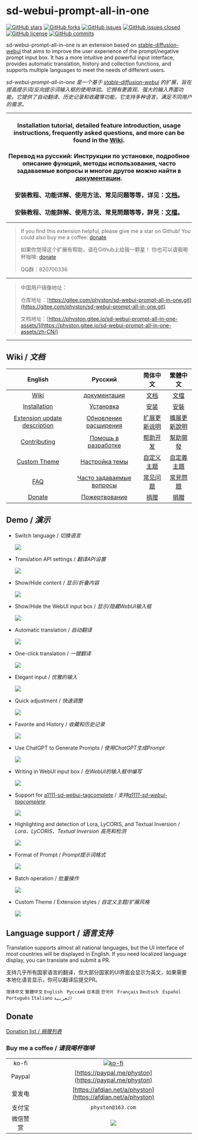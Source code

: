 # sd-webui-prompt-all-in-one

[![GitHub stars](https://img.shields.io/github/stars/Physton/sd-webui-prompt-all-in-one?style=flat-square)](https://github.com/Physton/sd-webui-prompt-all-in-one/stargazers)
[![GitHub forks](https://img.shields.io/github/forks/Physton/sd-webui-prompt-all-in-one?style=flat-square)](https://github.com/Physton/sd-webui-prompt-all-in-one/network/members)
[![GitHub issues](https://img.shields.io/github/issues/Physton/sd-webui-prompt-all-in-one?style=flat-square)](https://github.com/Physton/sd-webui-prompt-all-in-one/issues)
[![GitHub issues closed](https://img.shields.io/github/issues-closed/Physton/sd-webui-prompt-all-in-one?style=flat-square)](https://github.com/Physton/sd-webui-prompt-all-in-one/issues?q=is%3Aissue+is%3Aclosed)
[![GitHub license](https://img.shields.io/github/license/Physton/sd-webui-prompt-all-in-one?style=flat-square)](https://github.com/Physton/sd-webui-prompt-all-in-one/blob/master/LICENSE.md)
[![GitHub commits](https://img.shields.io/github/last-commit/Physton/sd-webui-prompt-all-in-one?style=flat-square)](https://github.com/Physton/sd-webui-prompt-all-in-one/commits/main)

sd-webui-prompt-all-in-one is an extension based on [stable-diffusion-webui](https://github.com/AUTOMATIC1111/stable-diffusion-webui) that aims to improve the user experience of the prompt/negative prompt input box. It has a more intuitive and powerful input interface, provides automatic translation, history and collection functions, and supports multiple languages to meet the needs of different users.

*sd-webui-prompt-all-in-one 是一个基于 [stable-diffusion-webui](https://github.com/AUTOMATIC1111/stable-diffusion-webui) 的扩展，旨在提高提示词/反向提示词输入框的使用体验。它拥有更直观、强大的输入界面功能，它提供了自动翻译、历史记录和收藏等功能，它支持多种语言，满足不同用户的需求。*

---

<div align="center">

### Installation tutorial, detailed feature introduction, usage instructions, frequently asked questions, and more can be found in the [Wiki](https://physton.github.io/sd-webui-prompt-all-in-one-assets/).

### Перевод на русский: Инструкции по установке, подробное описание функций, методы использования, часто задаваемые вопросы и многое другое можно найти в [документации](https://physton.github.io/sd-webui-prompt-all-in-one-assets/ru/).

### 安装教程、功能详解、使用方法、常见问题等等，详见：[文档](https://physton.gitee.io/sd-webui-prompt-all-in-one-assets/zh-CN/)。

### 安裝教程、功能詳解、使用方法、常見問題等等，詳見：[文檔](https://physton.github.io/sd-webui-prompt-all-in-one-assets/zh-TW/)。

</div>

----

> If you find this extension helpful, please give me a star on Github!
> You could also buy me a coffee: [donate](#donate)
>
> 如果你觉得这个扩展有帮助，请在Github上给我一颗星！
> 你也可以请我喝杯咖啡: [donate](#donate)
>
> QQ群：820700336

----

> 中国用户镜像地址：
>
> 仓库地址：[https://gitee.com/physton/sd-webui-prompt-all-in-one.git](https://gitee.com/physton/sd-webui-prompt-all-in-one.git)
>
> 文档地址：[https://physton.gitee.io/sd-webui-prompt-all-in-one-assets/](https://physton.gitee.io/sd-webui-prompt-all-in-one-assets/zh-CN/)

----

## Wiki / *文档*

| English | Русский | 简体中文 | 繁體中文 |
| :-----: | :-----: | :-----: | :-----: |
| [Wiki](https://physton.github.io/sd-webui-prompt-all-in-one-assets/) | [документация](https://physton.github.io/sd-webui-prompt-all-in-one-assets/ru/) | [文档](https://physton.gitee.io/sd-webui-prompt-all-in-one-assets/zh-CN/) | [文檔](https://physton.github.io/sd-webui-prompt-all-in-one-assets/zh-TW/)
| [Installation](https://physton.github.io/sd-webui-prompt-all-in-one-assets/Installation.html) | [Установка](https://physton.github.io/sd-webui-prompt-all-in-one-assets/ru/Installation.html) | [安装](https://physton.gitee.io/sd-webui-prompt-all-in-one-assets/zh-CN/Installation.html) | [安裝](https://physton.github.io/sd-webui-prompt-all-in-one-assets/zh-TW/Installation.html)
| [Extension update description](https://physton.github.io/sd-webui-prompt-all-in-one-assets/ExtensionUpdateDescription.html) | [Обновление расширения](https://physton.github.io/sd-webui-prompt-all-in-one-assets/ru/ExtensionUpdateDescription.html) | [扩展更新说明](https://physton.gitee.io/sd-webui-prompt-all-in-one-assets/zh-CN/ExtensionUpdateDescription.html) | [擴展更新說明](https://physton.github.io/sd-webui-prompt-all-in-one-assets/zh-TW/ExtensionUpdateDescription.html) |
| [Contributing](https://physton.github.io/sd-webui-prompt-all-in-one-assets/Contributing.html) | [Помощь в разработке](https://physton.github.io/sd-webui-prompt-all-in-one-assets/ru/Contributing.html) | [帮助开发](https://physton.gitee.io/sd-webui-prompt-all-in-one-assets/zh-CN/Contributing.html) | [幫助開發](https://physton.github.io/sd-webui-prompt-all-in-one-assets/zh-TW/Contributing.html) |
| [Custom Theme](https://physton.github.io/sd-webui-prompt-all-in-one-assets/Contributing.html#custom-theme) | [Настройка темы](https://physton.github.io/sd-webui-prompt-all-in-one-assets/ru/Contributing.html#настроика-темы) | [自定义主题](https://physton.gitee.io/sd-webui-prompt-all-in-one-assets/zh-CN/Contributing.html#自定义主题) | [自定義主題](https://physton.github.io/sd-webui-prompt-all-in-one-assets/zh-TW/Contributing.html#自定義主題) |
| [FAQ](https://physton.github.io/sd-webui-prompt-all-in-one-assets/FAQ.html) | [Часто задаваемые вопросы](https://physton.github.io/sd-webui-prompt-all-in-one-assets/ru/FAQ.html) | [常见问题](https://physton.gitee.io/sd-webui-prompt-all-in-one-assets/zh-CN/FAQ.html) | [常見問題](https://physton.github.io/sd-webui-prompt-all-in-one-assets/zh-TW/FAQ.html) |
| [Donate](#donate) | [Пожертвование](#donate) | [捐赠](#donate) | [捐贈](#donate) |

## Demo / *演示*

- Switch language / *切换语言*

  ![](https://s1.imagehub.cc/images/2023/06/06/demo.switch_language.gif)


- Translation API settings / *翻译API设置*

  ![](https://s1.imagehub.cc/images/2023/06/06/demo.translate_setting.gif)

- Show/Hide content / *显示/折叠内容*

  ![](https://s1.imagehub.cc/images/2023/06/06/demo.fold.gif)

- Show/Hide the WebUI input box / *显示/隐藏WebUI输入框*

  ![](https://s1.imagehub.cc/images/2023/06/06/demo.show_input.gif)

- Automatic translation / *自动翻译*

  ![](https://s1.imagehub.cc/images/2023/06/06/demo.auto_translate.gif)

- One-click translation / *一键翻译*

  ![](https://s1.imagehub.cc/images/2023/06/06/demo.translate.gif)

- Elegant input / *优雅的输入*

  ![](https://s1.imagehub.cc/images/2023/06/06/demo.elegant_input.gif)

- Quick adjustment / *快速调整*

  ![](https://s1.imagehub.cc/images/2023/06/06/demo.quick_adjust.gif)

- Favorite and History / *收藏和历史记录*

  ![](https://s1.imagehub.cc/images/2023/06/06/demo.history_favorite.gif)

- Use ChatGPT to Generate Prompts / *使用ChatGPT生成Prompt*

  ![](https://s1.imagehub.cc/images/2023/06/06/demo.chatgpt.gif)

- Writing in WebUI input box / *在WebUI的输入框中编写*

  ![](https://s1.imagehub.cc/images/2023/06/06/demo.writing_webui.gif)

- Support for [a1111-sd-webui-tagcomplete](https://github.com/DominikDoom/a1111-sd-webui-tagcomplete) / *支持[a1111-sd-webui-tagcomplete](https://github.com/DominikDoom/a1111-sd-webui-tagcomplete)*

  ![](https://s1.imagehub.cc/images/2023/06/06/demo.tagcomplete.gif)

- Highlighting and detection of Lora, LyCORIS, and Textual Inversion / *Lora、LyCORIS、Textual Inversion 高亮和检测*

  ![](https://s1.imagehub.cc/images/2023/06/06/demo.keyword_detection.gif)

- Format of Prompt / *Prompt提示词格式*

  ![](https://s1.imagehub.cc/images/2023/06/06/demo.prompt_format.gif)

- Batch operation / *批量操作*

  ![](https://s1.imagehub.cc/images/2023/06/06/demo.batch_operation.gif)

- Custom Theme / Extension styles / *自定义主题/扩展风格*

  ![](https://s1.imagehub.cc/images/2023/06/06/demo.custom_theme.gif)

## Language support / *语言支持*

Translation supports almost all national languages, but the UI interface of most countries will be displayed in English. If you need localized language display, you can translate and submit a PR.

支持几乎所有国家语言的翻译，但大部分国家的UI界面会显示为英文，如果需要本地化语言显示，你可以翻译后提交PR。

`简体中文` `繁體中文` `English` ` Русский` `日本語` `한국어` ` Français` `Deutsch` ` Español` `Português` `Italiano` `العربية`

## Donate

[Donation list / *捐赠列表*](https://physton.github.io/sd-webui-prompt-all-in-one-assets/Donate.html)

### Buy me a coffee / *请我喝杯咖啡*

| | |
| :---: | :---: |
| ko-fi | [![ko-fi](https://ko-fi.com/img/githubbutton_sm.svg)](https://ko-fi.com/physton) |
| Paypal | [https://paypal.me/physton](https://paypal.me/physton) |
| 爱发电 | [https://afdian.net/a/physton](https://afdian.net/a/physton) |
| 支付宝 | `physton@163.com` |
| 微信赞赏 | ![](https://s1.imagehub.cc/images/2023/06/06/donate-wechat.jpeg) |
